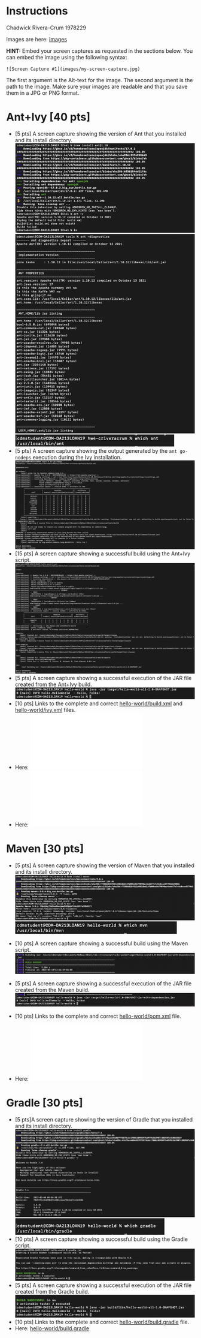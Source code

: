 # Instructions
Chadwick Rivera-Crum 1978229

Images are here: [images](images)

**HINT:** Embed your screen captures as requested in the sections below. You can embed the image using the following syntax:

```
![Screen Capture #1](images/my-screen-capture.jpg)
```

The first argument is the Alt-text for the image. The second argument is the path to the image. Make sure your images are readable and that you save them in a JPG or PNG format.

# Ant+Ivy [40 pts]
- [5 pts] A screen capture showing the version of Ant that you installed and its install directory.
![Ant install1](images/ant-install-1.png)
![Ant install1](images/ant-install-2.png)
![Ant install1](images/ant-install-3.png)
- [5 pts] A screen capture showing the output generated by the `ant go-nodeps` execution during the Ivy installation.
![ant go-nodeps](images/ant_go-nodeps.png)
- [15 pts] A screen capture showing a successful build using the Ant+Ivy script.
![Ant+Ivy script](images/ant-ivy-build-success.png)
- [5 pts] A screen capture showing a successful execution of the JAR file created from the Ant+Ivy build.
![execution of the JAR file ](images/ant-JAR-execution.png)
- [10 pts] Links to the complete and correct [hello-world/build.xml](hello-world/build.xml) and [hello-world/ivy.xml](hello-world/ivy.xml) files.
- Here: ![hello-world/build.xml](hello-world/build.xml) 
- Here: ![hello-world/ivy.xml](hello-world/ivy.xml)
# Maven [30 pts]
- [5 pts] A screen capture showing the version of Maven that you installed and its install directory.
![Maven install1](images/Maven-install-1.png)
![Maven install2](images/Maven-install-2.png)
- [10 pts] A screen capture showing a successful build using the Maven script.
![Maven successful build](images/Maven-build-success.png)
- [5 pts] A screen capture showing a successful execution of the JAR file created from the Maven build.
![JAR execution with Maven](images/Maven-jar-execution.png)
- [10 pts] Links to the complete and correct [hello-world/pom.xml](hello-world/pom.xml) file.

- Here: ![hello-world/pom.xml](hello-world/pom.xml)
# Gradle [30 pts]
- [5 pts]A screen capture showing the version of Gradle that you installed and its install directory.
![Gradle install1](images/Gradle-install-1.png)
![Gradle install2](images/Gradle-install-2.png)
- [10 pts] A screen capture showing a successful build using the Gradle script.
![Gradle build](images/Gradle-build.png)
- [5 pts] A screen capture showing a successful execution of the JAR file created from the Gradle build.
![Gradle jar execution](images/Gradle-jar-execution.png)
- [10 pts] Links to the complete and correct [hello-world/build.gradle](hello-world/build.gradle) file.
- Here: [hello-world/build.gradle](hello-world/build.gradle)